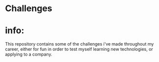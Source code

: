 # Challenges


# info:
This repository contains some of the challenges i've made throughout my career, either for fun in order to test myself learning new technologies, or applying to a company.
   
